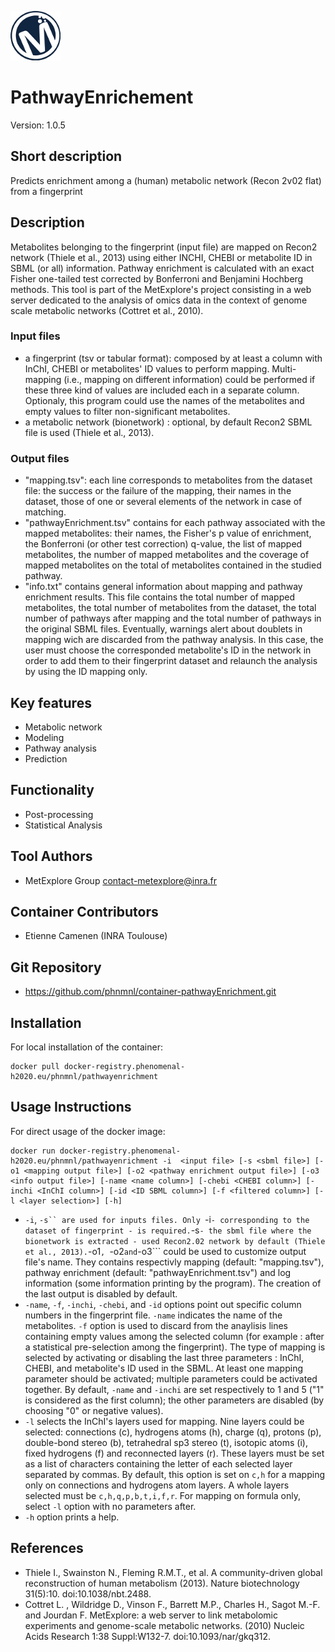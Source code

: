 ![LOGO](Logo_Metexplore.png)
# PathwayEnrichement

Version: 1.0.5

## Short description
Predicts enrichment among a (human) metabolic network (Recon 2v02 flat) from a fingerprint

## Description
Metabolites belonging to the fingerprint (input file) are mapped on Recon2 network (Thiele et al., 2013) using either INCHI, CHEBI or metabolite ID in SBML (or all) information. Pathway enrichment is calculated with an exact Fisher one-tailed test corrected by Bonferroni and Benjamini Hochberg methods. This tool is part of the MetExplore's project consisting in a web server dedicated to the analysis of omics data in the context of genome scale metabolic networks (Cottret et al., 2010).

### Input files
- a fingerprint (tsv or tabular format): composed by at least a column with InChI, CHEBI or metabolites' ID values to perform mapping. Multi-mapping (i.e., mapping on different information) could be performed if these three kind of values are included each in a separate column. Optionaly, this program could use the names of the metabolites and empty values to filter non-significant metabolites.
- a metabolic network (bionetwork) : optional, by default Recon2 SBML file is used (Thiele et al., 2013).

### Output files
- "mapping.tsv": each line corresponds to metabolites from the dataset file: the success or the failure of the mapping, their names in the dataset, those of one or several elements of the network in case of matching.
- "pathwayEnrichment.tsv" contains for each pathway associated with the mapped metabolites: their names, the Fisher's p value of enrichment, the Bonferroni (or other test correction) q-value, the list of mapped metabolites, the number of mapped metabolites and the coverage of mapped metabolites on the total of metabolites contained in the studied pathway.
- "info.txt" contains general information about mapping and pathway enrichment results. This file contains the total number of mapped metabolites, the total number of metabolites from the dataset, the total number of pathways after mapping and the total number of pathways in the original SBML files. Eventually, warnings alert about doublets in mapping wich are discarded from the pathway analysis. In this case, the user must choose the corresponded metabolite's ID in the network in order to add them to their fingerprint dataset and relaunch the analysis by using the ID mapping only.
## Key features
- Metabolic network
- Modeling
- Pathway analysis
- Prediction

## Functionality
- Post-processing
- Statistical Analysis

## Tool Authors
- MetExplore Group contact-metexplore@inra.fr

## Container Contributors
- Etienne Camenen (INRA Toulouse)

## Git Repository
- https://github.com/phnmnl/container-pathwayEnrichment.git

## Installation
For local installation of the container:
```
docker pull docker-registry.phenomenal-h2020.eu/phnmnl/pathwayenrichment
```

## Usage Instructions
For direct usage of the docker image:
```
docker run docker-registry.phenomenal-h2020.eu/phnmnl/pathwayenrichment -i  <input file> [-s <sbml file>] [-o1 <mapping output file>] [-o2 <pathway enrichment output file>] [-o3 <info output file>] [-name <name column>] [-chebi <CHEBI column>] [-inchi <InChI column>] [-id <ID SBML column>] [-f <filtered column>] [-l <layer selection>] [-h]
```

- ```-i```, ```-s`` are used for inputs files. Only ```-i``` - corresponding to the dataset of fingerprint - is required. ```-s``` - the sbml file where the bionetwork is extracted - used Recon2.02 network by default (Thiele et al., 2013).
```-o1```, ```-o2``` and ```-o3``` could be used to customize output file's name. They contains respectivly mapping (default: "mapping.tsv"), pathway enrichment (default: "pathwayEnrichment.tsv") and log information (some information printing by the program). The creation of the last output is disabled by default.
- ```-name```, ```-f```, ```-inchi```, ```-chebi```, and ```-id``` options point out specific column numbers in the fingerprint file. ```-name``` indicates the name of the metabolites. ```-f``` option is used to discard from the anaylisis lines containing empty values among the selected column (for example : after a statistical pre-selection among the fingerprint). The type of mapping is selected by activating or disabling the last three parameters : InChI, CHEBI, and metabolite's ID used in the SBML. At least one mapping parameter should be activated; multiple parameters could be activated together. By default, ```-name``` and ```-inchi``` are set respectively to 1 and 5 ("1" is considered as the first column); the other parameters are disabled (by choosing "0" or negative values).
- ```-l``` selects the InChI's layers used for mapping. Nine layers could be selected: connections (c), hydrogens atoms (h), charge (q), protons (p), double-bond stereo (b), tetrahedral sp3 stereo (t), isotopic atoms (i), fixed hydrogens (f) and reconnected layers (r). These layers must be set as a list of characters containing the letter of each selected layer separated by commas. By default, this option is set on ```c,h``` for a mapping only on connections and hydrogens atom layers. A whole layers selected must be ```c,h,q,p,b,t,i,f,r```. For mapping on formula only, select ```-l``` option with no parameters after.
- ```-h``` option prints a help.

## References
- Thiele I., Swainston N., Fleming R.M.T., et al. A community-driven global reconstruction of human metabolism (2013). Nature biotechnology 31(5):10. doi:10.1038/nbt.2488.
- Cottret L. , Wildridge D., Vinson F., Barrett M.P., Charles H., Sagot M.-F. and Jourdan F. MetExplore: a web server to link metabolomic experiments and genome-scale metabolic networks. (2010) Nucleic Acids Research 1:38 Suppl:W132-7. doi:10.1093/nar/gkq312.
